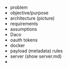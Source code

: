 
- problem
- objective/purpose
- architecture (picture)
- requirements
- assumptions
- Daco
- oauth tokens
- docker
- payload (metadata) rules
- server (show server.md)
- 



